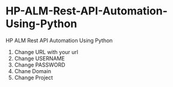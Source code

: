 # HP-ALM-Rest-API-Automation-Using-Python
HP ALM Rest API Automation Using Python
1. Change URL with your url
2. Change USERNAME
3. Change PASSWORD
4. Chane Domain
5. Change Project
